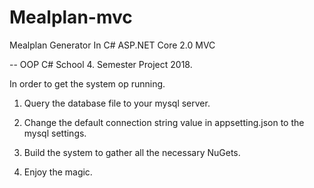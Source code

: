# Mealplan-mvc
Mealplan Generator In C# ASP.NET Core 2.0 MVC


-- OOP C# School 4. Semester Project 2018.

In order to get the system op running.

1. Query the database file to your mysql server.
2. Change the default connection string value in appsetting.json to the mysql settings.
3. Build the system to gather all the necessary NuGets.

4. Enjoy the magic.
